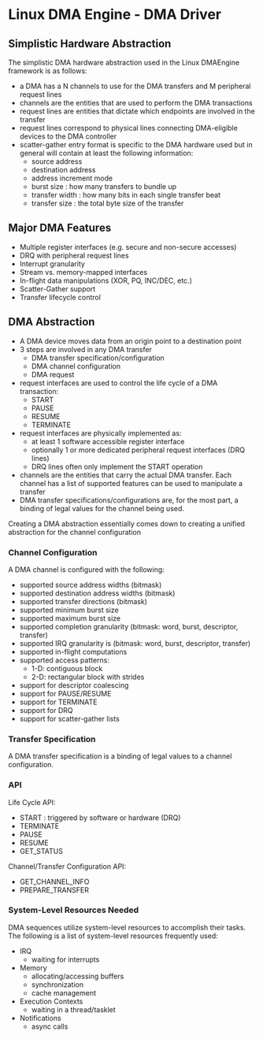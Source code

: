 # Linux DMA Engine - DMA Driver

## Simplistic Hardware Abstraction

The simplistic DMA hardware abstraction used in the Linux DMAEngine framework is as follows:
- a DMA has a N channels to use for the DMA transfers and M peripheral request lines
- channels are the entities that are used to perform the DMA transactions
- request lines are entities that dictate which endpoints are involved in the transfer
- request lines correspond to physical lines connecting DMA-eligible devices to the DMA controller
- scatter-gather entry format is specific to the DMA hardware used but in general will contain at least the following information:
    - source address
    - destination address
    - address increment mode
    - burst size : how many transfers to bundle up
    - transfer width : how many bits in each single transfer beat
    - transfer size : the total byte size of the transfer

## Major DMA Features
- Multiple register interfaces (e.g. secure and non-secure accesses)
- DRQ with peripheral request lines
- Interrupt granularity
- Stream vs. memory-mapped interfaces
- In-flight data manipulations (XOR, PQ, INC/DEC, etc.)
- Scatter-Gather support
- Transfer lifecycle control

## DMA Abstraction

- A DMA device moves data from an origin point to a destination point
- 3 steps are involved in any DMA transfer
    - DMA transfer specification/configuration
    - DMA channel configuration
    - DMA request
- request interfaces are used to control the life cycle of a DMA transaction:
    - START
    - PAUSE
    - RESUME
    - TERMINATE
- request interfaces are physically implemented as:
    - at least 1 software accessible register interface
    - optionally 1 or more dedicated peripheral request interfaces (DRQ lines)
    - DRQ lines often only implement the START operation
- channels are the entities that carry the actual DMA transfer. Each channel has a list of supported features can be used to manipulate a transfer
- DMA transfer specifications/configurations are, for the most part, a binding of legal values for the channel being used.

Creating a DMA abstraction essentially comes down to creating a unified abstraction for the channel configuration

### Channel Configuration

A DMA channel is configured with the following:
- supported source address widths (bitmask)
- supported destination address widths (bitmask)
- supported transfer directions (bitmask)
- supported minimum burst size
- supported maximum burst size
- supported completion granularity (bitmask: word, burst, descriptor, transfer)
- supported IRQ granularity is (bitmask: word, burst, descriptor, transfer)
- supported in-flight computations
- supported access patterns:
    - 1-D: contiguous block
    - 2-D: rectangular block with strides
- support for descriptor coalescing
- support for PAUSE/RESUME
- support for TERMINATE
- support for DRQ
- support for scatter-gather lists

### Transfer Specification

A DMA transfer specification is a binding of legal values to a channel configuration.

### API

Life Cycle API:
- START : triggered by software or hardware (DRQ)
- TERMINATE
- PAUSE
- RESUME
- GET_STATUS

Channel/Transfer Configuration API:
- GET_CHANNEL_INFO
- PREPARE_TRANSFER

### System-Level Resources Needed

DMA sequences utilize system-level resources to accomplish their tasks. The following is a list of system-level resources frequently used:
- IRQ
    - waiting for interrupts
- Memory
    - allocating/accessing buffers
    - synchronization
    - cache management
- Execution Contexts
    - waiting in a thread/tasklet
- Notifications
    - async calls
